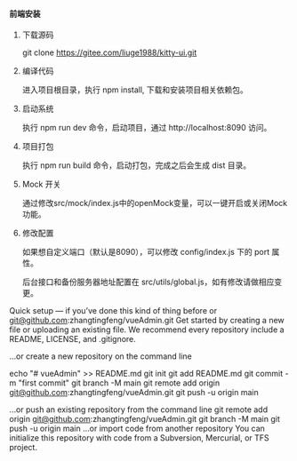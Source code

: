 

#### 前端安装

1. 下载源码

    git clone https://gitee.com/liuge1988/kitty-ui.git

2. 编译代码

    进入项目根目录，执行 npm install, 下载和安装项目相关依赖包。

3. 启动系统

    执行 npm run dev 命令，启动项目，通过 http://localhost:8090 访问。

4. 项目打包

    执行 npm run build 命令，启动打包，完成之后会生成 dist 目录。

5. Mock 开关

    通过修改src/mock/index.js中的openMock变量，可以一键开启或关闭Mock功能。

6. 修改配置

    如果想自定义端口（默认是8090），可以修改 config/index.js 下的 port 属性。

    后台接口和备份服务器地址配置在 src/utils/global.js，如有修改请做相应变更。

Quick setup — if you’ve done this kind of thing before
or	
git@github.com:zhangtingfeng/vueAdmin.git
Get started by creating a new file or uploading an existing file. We recommend every repository include a README, LICENSE, and .gitignore.

…or create a new repository on the command line
   

echo "# vueAdmin" >> README.md
git init
git add README.md
git commit -m "first commit"
git branch -M main
git remote add origin git@github.com:zhangtingfeng/vueAdmin.git
git push -u origin main


…or push an existing repository from the command line
git remote add origin git@github.com:zhangtingfeng/vueAdmin.git
git branch -M main
git push -u origin main
…or import code from another repository
You can initialize this repository with code from a Subversion, Mercurial, or TFS project.

